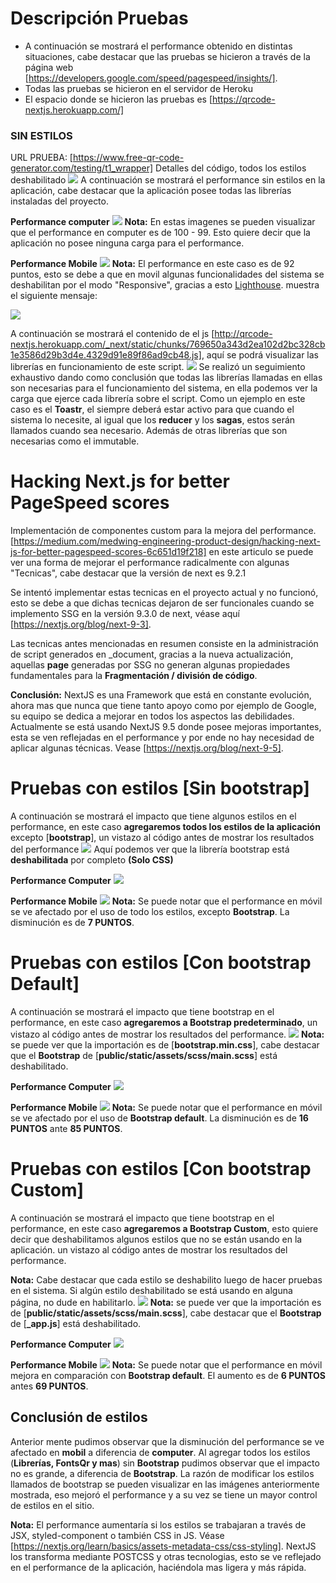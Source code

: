 # Descripción Pruebas

* A continuación se mostrará el performance obtenido en distintas situaciones, cabe destacar que las pruebas se hicieron a través de la página web [https://developers.google.com/speed/pagespeed/insights/]. 
* Todas las pruebas se hicieron en el servidor de Heroku
* El espacio donde se hicieron las pruebas es [https://qrcode-nextjs.herokuapp.com/]

###  SIN ESTILOS
URL PRUEBA: [https://www.free-qr-code-generator.com/testing/t1_wrapper]
Detalles del código, todos los estilos deshabilitado
![](https://conceptodigital.net/asdasd/performance/editor_nada_css.png)
A continuación se mostrará el performance sin estilos en la aplicación, cabe destacar que la aplicación posee todas las librerías instaladas del proyecto.

**Performance computer**
![](https://conceptodigital.net/asdasd/performance/performance_computer_sin_estilos.png)
**Nota:** En estas imagenes se pueden visualizar que el performance en computer es de 100 - 99. Esto quiere decir que la aplicación no posee ninguna carga para el performance.

**Performance Mobile**
![](https://conceptodigital.net/asdasd/performance/performance_mobile_sin_estilos.png)
**Nota:** El performance en este caso es de 92 puntos, esto se debe a que en movil algunas funcionalidades del sistema se deshabilitan por el modo "Responsive", gracias a esto [Lighthouse](https://developers.google.com/web/tools/lighthouse/). muestra el siguiente mensaje:

![](https://conceptodigital.net/asdasd/performance/ahorro_estimado.png)

A continuación se mostrará el contenido de el js [http://qrcode-nextjs.herokuapp.com/_next/static/chunks/769650a343d2ea102d2bc328cb1e3586d29b3d4e.4329d91e89f86ad9cb48.js], aquí se podrá visualizar las librerías en funcionamiento de este script.
![](https://conceptodigital.net/asdasd/performance/chunks_769650.png)
Se realizó un seguimiento exhaustivo dando como conclusión que todas las librerías llamadas en ellas son necesarias para el funcionamiento del sistema, en ella podemos ver la carga que ejerce cada librería sobre el script. Como un ejemplo en este caso es el **Toastr**, el siempre deberá estar activo para que cuando el sistema lo necesite, al igual que los **reducer** y los **sagas**, estos serán llamados cuando sea necesario. Además de otras librerías que son necesarias como el immutable. 

# Hacking Next.js for better PageSpeed scores 
Implementación de componentes custom para la mejora del performance.
[https://medium.com/medwing-engineering-product-design/hacking-next-js-for-better-pagespeed-scores-6c651d19f218] en este articulo se puede ver una forma de mejorar el performance radicalmente con algunas "Tecnicas", cabe destacar que la versión de next es 9.2.1 

Se intentó implementar estas tecnicas en el proyecto actual y no funcionó, esto se debe a que dichas tecnicas dejaron de ser funcionales cuando se implemento SSG en la versión 9.3.0 de next, véase aquí [https://nextjs.org/blog/next-9-3].

Las tecnicas antes mencionadas en resumen consiste en la administración de script generados en _document, gracias a la nueva actualización, aquellas **page** generadas por SSG no generan algunas propiedades fundamentales para la **Fragmentación / división de código**.

**Conclusión:** NextJS es una Framework que está en constante evolución, ahora mas que nunca que tiene tanto apoyo como por ejemplo de Google, su equipo se dedica a mejorar en todos los aspectos las debilidades. Actualmente se está usando NextJS 9.5 donde posee mejoras importantes, esta se ven reflejadas en el performance y por ende no hay necesidad de aplicar algunas técnicas.  Vease [https://nextjs.org/blog/next-9-5].

# Pruebas con estilos [Sin bootstrap]
A continuación se mostrará el impacto que tiene algunos estilos en el performance, en este caso **agregaremos todos los estilos de la aplicación** excepto [**bootstrap**], un vistazo al código antes de mostrar los resultados del performance
![](https://conceptodigital.net/asdasd/performance/editor_todo_css_sin_bootstrap.png)
Aquí podemos ver que la librería bootstrap está **deshabilitada** por completo **(Solo CSS)**

**Performance Computer**
![](https://conceptodigital.net/asdasd/performance/performance_computer_sin_bootstrap.png)

**Performance Mobile**
![](https://conceptodigital.net/asdasd/performance/performance_mobile_sin_bootstrap.png)
**Nota:** Se puede notar que el performance en móvil se ve afectado por el uso de todo los estilos, excepto **Bootstrap**. La disminución es de **7 PUNTOS**.

# Pruebas con estilos [Con bootstrap Default]
A continuación se mostrará el impacto que tiene bootstrap en el performance, en este caso **agregaremos a Bootstrap predeterminado**, un vistazo al código antes de mostrar los resultados del performance.
![](https://conceptodigital.net/asdasd/performance/editor_todo_css_bootstrap_default.png)
**Nota:** se puede ver que la importación es de [**bootstrap.min.css**], cabe destacar que el **Bootstrap** de [**public/static/assets/scss/main.scss**] está deshabilitado.

**Performance Computer**
![](https://conceptodigital.net/asdasd/performance/performance_computer_con_bootstrap.png)

**Performance Mobile**
![](https://conceptodigital.net/asdasd/performance/performance_mobile_con_bootstrap.png)
**Nota:** Se puede notar que el performance en móvil se ve afectado por el uso de **Bootstrap default**. La disminución es de **16 PUNTOS** ante **85 PUNTOS**. 

# Pruebas con estilos [Con bootstrap Custom]
A continuación se mostrará el impacto que tiene bootstrap en el performance, en este caso **agregaremos a Bootstrap Custom**, esto quiere decir que deshabilitamos algunos estilos que no se están usando en la aplicación. un vistazo al código antes de mostrar los resultados del performance.

**Nota:** Cabe destacar que cada estilo se deshabilito luego de hacer pruebas en el sistema. Si algún estilo deshabilitado se está usando en alguna página, no dude en habilitarlo.
![](https://conceptodigital.net/asdasd/performance/editor_todo_css_bootstrap_mod.png)
**Nota:** se puede ver que la importación es de [**public/static/assets/scss/main.scss**], cabe destacar que el **Bootstrap** de [**_app.js**] está deshabilitado.

**Performance Computer**
![](https://conceptodigital.net/asdasd/performance/performance_computer_con_bootstrap.png)

**Performance Mobile**
![](https://conceptodigital.net/asdasd/performance/performance_mobile_con_bootstrap_modificado.png)
**Nota:** Se puede notar que el performance en móvil mejora en comparación con **Bootstrap default**. El aumento es de **6 PUNTOS** antes **69 PUNTOS**.

## Conclusión de estilos
Anterior mente pudimos observar que la disminución del performance se ve afectado en **mobil** a diferencia de **computer**. 
Al agregar todos los estilos (**Librerías, FontsQr y mas**) sin **Bootstrap** pudimos observar que el impacto no es grande, a diferencia de **Bootstrap**. La razón de modificar los estilos llamados de bootstrap se pueden visualizar en las imágenes anteriormente mostrada, eso mejoró el performance y a su vez se tiene un mayor control de estilos en el sitio. 

**Nota:** El performance aumentaría si los estilos se trabajaran a través de JSX, styled-component o también CSS in JS.  Véase [https://nextjs.org/learn/basics/assets-metadata-css/css-styling]. NextJS los transforma mediante POSTCSS y otras tecnologias, esto se ve reflejado en el performance de la aplicación, haciéndola mas ligera y más rápida. 
